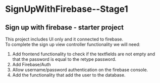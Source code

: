 # SignUpWithFirebase--Stage1
## Sign up with firebase - starter project <br>
This project includes UI only and it connected to firebase. <br> 
To complete the sign up view controller functionality we will need: <br>
1. Add frontend functionality to check if the textfields are not empty and that the password is equal to the retype password. <br>
2. Add Firebase/Auth <br>
3. Allow username/password authentication on the firebase console. <br>
4. Add the functionality that add the user to the database. <br>

